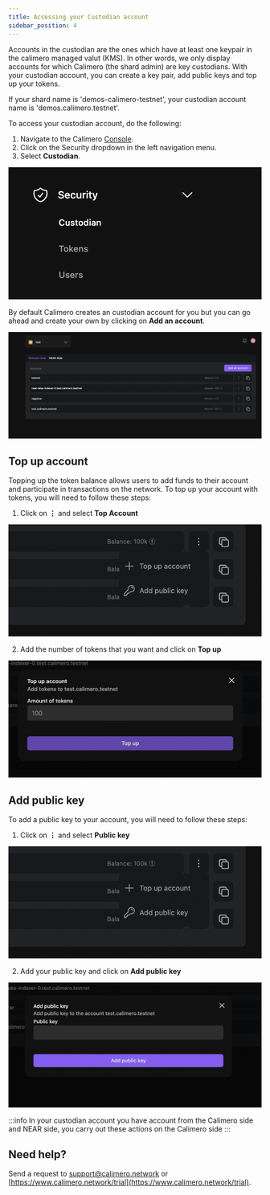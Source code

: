 ```yaml
---
title: Accessing your Custodian account
sidebar_position: 4
---
```

 
Accounts in the custodian are the ones which have at least one keypair in the calimero managed valut (KMS). In other words, we only display accounts for which  Calimero (the shard admin) are key custodians. With your custodian account, you can create a key pair, add public keys and top up your tokens.

If your shard name is 'demos-calimero-testnet', your custodian account name is 'demos.calimero.testnet'.


To access your custodian account, do the following:

1. Navigate to the Calimero [Console](https://app.calimero.network/dashboard).
2. Click on the Security dropdown in the left navigation menu.
3. Select **Custodian**.

![](../../static/img/custodian.png)

By default Calimero creates an custodian account for you but you can go ahead and create your own by clicking on **Add an account**.

![](../../static/img/access_account.png)


## Top up account

Topping up the token balance allows users to add funds to their account and participate in transactions on the network.  To top up your account with tokens, you will need to follow these steps:

1. Click on  **⋮** and select **Top Account**

![](../../static/img/top_account.png)

2. Add the number of tokens that you want and click on **Top up**

![](../../static/img/token_number.png)


## Add public key

To add a public key to your account, you will need to follow these steps:

1. Click on  **⋮** and select **Public key**

![](../../static/img/top_account.png)

2. Add your public key and click on **Add public key**

![](../../static/img/public_key.png)


:::info
In your custodian account you have account from the Calimero side and NEAR side, you carry out these actions on the Calimero side
:::


## Need help?
Send a request to [support@calimero.network](mailto:support@calimero.network) or [https://www.calimero.network/trial](https://www.calimero.network/trial).


